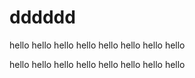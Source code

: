 # dddddd

hello hello hello hello 
hello hello hello hello 

hello hello hello hello 
hello hello hello hello 

